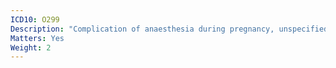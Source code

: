 ```yaml
---
ICD10: O299
Description: "Complication of anaesthesia during pregnancy, unspecified"
Matters: Yes
Weight: 2
---
```


